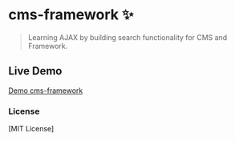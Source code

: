 # cms-framework ✨


> Learning AJAX by building search functionality for CMS and Framework.


## Live Demo

[Demo cms-framework](https://airqz.github.io/cms-framework/)


### License

[MIT License]



